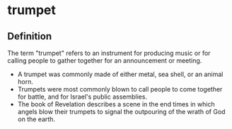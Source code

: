 # trumpet

## Definition

The term "trumpet" refers to an instrument for producing music or for calling people to gather together for an announcement or meeting.

* A trumpet was commonly made of either metal, sea shell, or an animal horn.
* Trumpets were most commonly blown to call people to come together for battle, and for Israel's public assemblies.
* The book of Revelation describes a scene in the end times in which angels blow their trumpets to signal the outpouring of the wrath of God on the earth.